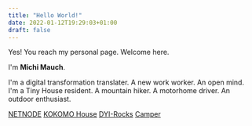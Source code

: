 ```yaml
---
title: "Hello World!"
date: 2022-01-12T19:29:03+01:00
draft: false
---
```


Yes! You reach my personal page. Welcome here.

I'm **Michi Mauch**.

I'm a digital transformation translater. A new work worker. An open mind.  
I'm a Tiny House resident. A mountain hiker. A motorhome driver. An outdoor enthusiast.  

[NETNODE](https://www.netnode.ch/) [KOKOMO House](https://www.kokomo.house/) [DYI-Rocks](https://www.doityourself.rocks/) [Camper](https://www.mauch.rocks/)
